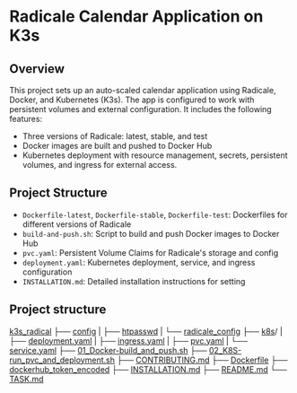# Radicale Calendar Application on K3s

## Overview
This project sets up an auto-scaled calendar application using Radicale, Docker, and Kubernetes (K3s). The app is configured to work with persistent volumes and external configuration. It includes the following features:
- Three versions of Radicale: latest, stable, and test
- Docker images are built and pushed to Docker Hub
- Kubernetes deployment with resource management, secrets, persistent volumes, and ingress for external access.

## Project Structure
- `Dockerfile-latest`, `Dockerfile-stable`, `Dockerfile-test`: Dockerfiles for different versions of Radicale
- `build-and-push.sh`: Script to build and push Docker images to Docker Hub
- `pvc.yaml`: Persistent Volume Claims for Radicale's storage and config
- `deployment.yaml`: Kubernetes deployment, service, and ingress configuration
- `INSTALLATION.md`: Detailed installation instructions for setting

## Project structure
[k3s_radical](k3s_radical)
├── [config](config)
|   ├── [htpasswd](config/htpasswd)
|   └── [radicale_config](config/radicale_config)
├── [k8s](k8s)/
|   ├── [deployment.yaml](k8s/deployment.yaml)
|   ├── [ingress.yaml](k8s/ingress.yaml)
|   ├── [pvc.yaml](k8s/pvc.yaml)
|   └── [service.yaml](k8s/service.yaml)
├── [01_Docker-build_and_push.sh](01_Docker-build_and_push.sh)
├── [02_K8S-run_pvc_and_deployment.sh](02_K8S-run_pvc_and_deployment.sh)
├── [CONTRIBUTING.md](README.md)
├── [Dockerfile](Dockerfile)
├── [dockerhub_token_encoded](dockerhub_token_encoded)
├── [INSTALLATION.md](INSTALLATION.md)
├── [README.md](README.md)
└── [TASK.md](TASK.md)